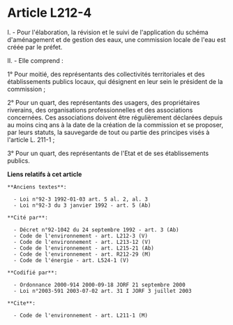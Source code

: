 # Article L212-4

I. - Pour l'élaboration, la révision et le suivi de l'application du schéma d'aménagement et de gestion des eaux, une
commission locale de l'eau est créée par le préfet.

II. - Elle comprend :

1° Pour moitié, des représentants des collectivités territoriales et des établissements publics locaux, qui désignent en leur
sein le président de la commission ;

2° Pour un quart, des représentants des usagers, des propriétaires riverains, des organisations professionnelles et des
associations concernées. Ces associations doivent être régulièrement déclarées depuis au moins cinq ans à la date de la
création de la commission et se proposer, par leurs statuts, la sauvegarde de tout ou partie des principes visés à l'article
L. 211-1 ;

3° Pour un quart, des représentants de l'Etat et de ses établissements publics.

**Liens relatifs à cet article**

	**Anciens textes**:

	  - Loi n°92-3 1992-01-03 art. 5 al. 2, al. 3
	  - Loi n°92-3 du 3 janvier 1992 - art. 5 (Ab)

	**Cité par**:

	  - Décret n°92-1042 du 24 septembre 1992 - art. 3 (Ab)
	  - Code de l'environnement - art. L212-3 (V)
	  - Code de l'environnement - art. L213-12 (V)
	  - Code de l'environnement - art. L215-21 (Ab)
	  - Code de l'environnement - art. R212-29 (M)
	  - Code de l'énergie - art. L524-1 (V)

	**Codifié par**:

	  - Ordonnance 2000-914 2000-09-18 JORF 21 septembre 2000
	  - Loi n°2003-591 2003-07-02 art. 31 I JORF 3 juillet 2003

	**Cite**:

	  - Code de l'environnement - art. L211-1 (M)
